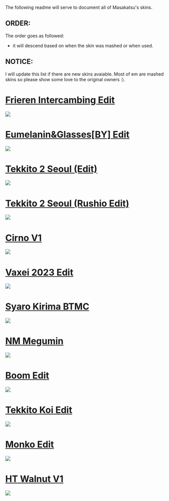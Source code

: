 The following readme will serve to document all of Masakatsu's skins.

## ORDER: 
The order goes as followed: 
- it will descend based on when the skin was mashed or when used.

## NOTICE:
I will update this list if there are new skins avaiable. Most of em are mashed skins so please show some love to the original owners :).

# [Frieren Intercambing Edit](https://cdn.discordapp.com/attachments/749686438341247147/1218856661607780382/Frieren_intercambing_edit.osk?ex=661ba4b9&is=66092fb9&hm=87fc8bbe5a2e9ad506d75bf022af04a2873a8a58a2c6a25a13a6f1f30ebf38e0&)
![](https://cdn.discordapp.com/attachments/749686438341247147/1218856426907373568/screenshot161.jpg?ex=661ba481&is=66092f81&hm=713ad47e1bd9d892b6352cec23d78fd24c2605970b17d974d6e7671088e6a228&)

# [Eumelanin&Glasses[BY] Edit](https://cdn.discordapp.com/attachments/749686438341247147/1219008506519355432/-_EumelaninGlassesBY_Edit-.osk?ex=6609bd24&is=65f74824&hm=6dab760b8717cf0308e8ffcefd5dd8395c9a1ea6457e0114e748f62f41eeb7c4&)
![](https://cdn.discordapp.com/attachments/749686438341247147/1218857578595876904/screenshot163.jpg?ex=66093094&is=65f6bb94&hm=c178be97a45a8e3a7f0c81084c1be21f075f921559217e2be005cf58f060f824&)

# [Tekkito 2 Seoul (Edit)](https://cdn.discordapp.com/attachments/749686438341247147/1171985527013118114/tekkito2_Seoul_Edit.osk?ex=6604c894&is=65f25394&hm=6c4f96197487a7c5ba9c142a7240c126f4b2424e03d315a0088f64aaa7ea9bee&)
![](https://cdn.discordapp.com/attachments/749686438341247147/1171984645106176010/screenshot039.jpg?ex=6604c7c1&is=65f252c1&hm=0d52a0e5d57dbedfd56ae3bd92794a25cb8fb6c3078c9e8d2f9eefac03e851c8&)

# [Tekkito 2 Seoul (Rushio Edit)](https://cdn.discordapp.com/attachments/749686438341247147/1171985527348678738/tekkito2_Seoul_Rushio_Edit.osk?ex=6604c894&is=65f25394&hm=6f387c9cd3b66f60b76d7a7fbcec3dfd1bfd50a0ec64223d559f44c7dfc261c0&)
![](https://cdn.discordapp.com/attachments/749686438341247147/1171984645106176010/screenshot039.jpg?ex=6604c7c1&is=65f252c1&hm=0d52a0e5d57dbedfd56ae3bd92794a25cb8fb6c3078c9e8d2f9eefac03e851c8&)

# [Cirno V1](https://cdn.discordapp.com/attachments/749686438341247147/1190251801614745621/Cirno-V1.0.osk?ex=661917df&is=6606a2df&hm=9aa96775b5c17f0d2a4c7732c71538d10f06f88c8ce3f0dea52e87e2eac01c45&)
![](https://cdn.discordapp.com/attachments/749686438341247147/1190251721922969681/screenshot078.jpg?ex=661917cc&is=6606a2cc&hm=7c5208557e0f2a41f5b67ebd26a456c50bedda85a6d27b172376ebbdd575483b&)

# [Vaxei 2023 Edit](https://cdn.discordapp.com/attachments/749686438341247147/1181353523892473866/Vaxei_2023_Edit.osk?ex=6601f334&is=65ef7e34&hm=0d4a9ee32fdc76a6ea914690c6d31d51e87fe0050521e382d8445eb50cacb4da&)
![](https://cdn.discordapp.com/attachments/749686438341247147/1181353869905756180/screenshot059.jpg?ex=6601f387&is=65ef7e87&hm=c9b6fb8db7523d2c33e2fad6b1acb342b67768e9d73692dc2c3c9316d1507be8&)

# [Syaro Kirima BTMC](https://cdn.discordapp.com/attachments/749686438341247147/1171991015075352677/-_Syaro_Kirima_BTMC_-.osk?ex=6604cdb0&is=65f258b0&hm=a90ad13bb88de0371294b2fe55f0e4d230a1aa47fb269dde044410d119301c84&)
![](https://cdn.discordapp.com/attachments/749686438341247147/1171990973203632198/screenshot042.jpg?ex=6604cda6&is=65f258a6&hm=b7aadbd463182112e43e00e48724c35fd510895e2a5434b17cc5953913bdf563&)

# [NM Megumin](https://cdn.discordapp.com/attachments/749686438341247147/1171995101904519198/NMMegumin.osk?ex=6604d17e&is=65f25c7e&hm=f1b2f7f805540297707c47128ef75eeec3b00887ca1a95db6bdb626c0e2033e8&)
![](https://cdn.discordapp.com/attachments/749686438341247147/1171994977644068905/screenshot044.jpg?ex=6604d161&is=65f25c61&hm=8e08ddfdb1e09e2d725831d5bfe525282be0675487122546700b91ba56975aed&)

# [Boom Edit](https://cdn.discordapp.com/attachments/749686438341247147/1171988817222303814/boom_edit.osk?ex=6604cba4&is=65f256a4&hm=e46f99048bb1a22020d0cb954971b2b8a58a39e21b8e2fa26d2a459be9004fb1&)
![](https://cdn.discordapp.com/attachments/749686438341247147/1171987400013135983/screenshot041.jpg?ex=6604ca52&is=65f25552&hm=f522618fee8ed8b54337734cacc5901e6e34f0e6ba99423b4274bb8cbd8195f0&)

# [Tekkito Koi Edit](https://cdn.discordapp.com/attachments/749686438341247147/1171986220591628410/Tekkito_Koi_Edit.osk?ex=6604c939&is=65f25439&hm=27fd439c20b8c7e203aa0ca71f86b9fa165480cf8f8481de796adc49fc612df6&)
![](https://cdn.discordapp.com/attachments/749686438341247147/1171986536972161065/screenshot040.jpg?ex=6604c984&is=65f25484&hm=5e357e97c4cbdebefde436c1be71558cb1bd921a95718ef9412ae1453cfbc05b&)

# [Monko Edit](https://cdn.discordapp.com/attachments/749686438341247147/1172243590542540872/MonkoEdit.osk?ex=6605b8eb&is=65f343eb&hm=3163be263cf723b5347e66786e3e7f705bed665629bfd96ce4e0d0caf3be5db6&)
![](https://cdn.discordapp.com/attachments/749686438341247147/1172243552831541328/screenshot048.jpg?ex=6605b8e2&is=65f343e2&hm=eff8ec733880dea98cd6ab6a27d64f4171cb7ebb307fa63542fbdb0e1b97ac0c&)

# [HT Walnut V1](https://cdn.discordapp.com/attachments/749686438341247147/1172237915519197236/-_HT_Walnut_1.0_clrs.osk?ex=6605b3a2&is=65f33ea2&hm=b3464c2a403e8dfd6acff529b650c98e8c10a524c605da5ae1c1aeba368d886b&)
![](https://cdn.discordapp.com/attachments/749686438341247147/1172237975535489055/image.png?ex=6605b3b0&is=65f33eb0&hm=e071af03d8188f9bb1ab4ae7b36d3c4c17f749e0bef56da7b4472c88eed51673&)
